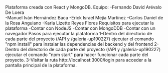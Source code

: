 Plataforma creada con React y MongoDB.
Equipo:
  -Fernando David Arévalo De Loera  
  -Manuel Iván Hernández Baca
  -Erick Israel Mejía Martínez
  -Carlos Daniel de la Rosa Anguiano
  -Karla Lizette Reyes Flores
Requisitos para ejecutar la plataforma
  -Contar con NodeJS 
  -Contar con MongoDDB
  -Contar con un navegador
Pasos para ejecutar la plataforma
  1-Dentro del directorio de cada parte del proyecto (/API y /galeria-up190227) ejecutar el comando "npm install" para instalar las dependencias del backend y del frontend
  2-Dentro del directorio de cada parte del proyecto (/API y /galeria-up190227) ejecutar el comando "npm start" para hacer funcionar cada parte del proyecto.
  3-Visitar la ruta http://localhost:3000/login para acceder a la pantalla principal de la plataforma.
